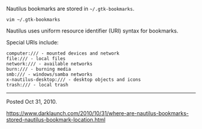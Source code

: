 Nautilus bookmarks are stored in `~/.gtk-bookmarks`.

```
vim ~/.gtk-bookmarks
```

Nautilus uses uniform resource identifier (URI) syntax for bookmarks.

Special URIs include:

```
computer:/// - mounted devices and network
file:/// - local files
network:/// - available networks
burn:/// - burning media
smb:/// - windows/samba networks
x-nautilus-desktop:/// - desktop objects and icons
trash:/// - local trash
```

---

Posted Oct 31, 2010.

https://www.darklaunch.com/2010/10/31/where-are-nautilus-bookmarks-stored-nautilus-bookmark-location.html